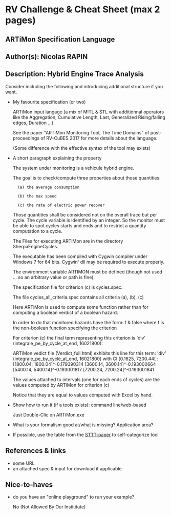# RV Challenge & Cheat Sheet (max 2 pages)

## ARTiMon Specification Language
## Author(s): Nicolas RAPIN
## Description: Hybrid Engine Trace Analysis

Consider including the following and introducing additional structure if you want.

* My favourite specification (or two)
	
	ARTiMon input langage (a mix of MITL & STL with additionnal operators like the Aggregation, Cumulative Length, Last, Generalized Rising/falling edges, Duration ...)
	
	See the paper "ARTiMon Monitoring Tool, The Time Domains" of post-proceedings of RV-CuBES 2017 for more details about the language.
	
	(Some difference with the effective syntax of the tool may exists)

* A short paragraph explaining the property

	The system under monitoring is a vehicule hybrid engine.
	
	The goal is to check/compute three properties about those quantities:
	
		(a) the average consumption 
		
		(b) the max speed
		
		(c) the rate of electric power recover
		
	Those quantities shall be considered not on the overall trace but per cycle. The cycle variable is identified by an integer.
	So the monitor must be able to spot cycles starts and ends and to restrict a quantity computation to a cycle.
	
	The Files for executing ARTiMon are in the directory SherpaEngineCycles.
	
	The executable has been compiled with Cygwin compiler under Windows 7 for 64 bits. Cygwin' dll may be required to execute properly.
	
	The environment variable ARTIMON must be defined (though not used ... so an arbitrary value or path is fine). 
	
	The specification file for criterion (c) is cycles.spec. 
	
	The file cycles_all_criteria.spec contains all criteria (a), (b), (c)
	
	Here ARTiMon is used to compute some function rather than for computing a boolean verdict of a boolean hazard.
	
	In order to do that monitored hazards have the form: f & false where f is the non-boolean function specifying the criterion

	For criterion (c) the final term representing this criterion is 'div' (integrale_pe_by_cycle_at_end, 16021800):
	
	ARTiMon vedict file (Verdict_full.html) exhibits  this line for this term: 
	'div' (integrale_pe_by_cycle_at_end, 16021800) with CI [0.1625, 7200.44[ : 
	[1800.04, 1800.04]^-0.179390314  [3600.14, 3600.14]^-0.193000664  [5400.14, 5400.14]^-0.193001817  [7200.24, 7200.24]^-0.193001841  
	
	The values attached to intervals (one for each ends of cycles) are the values computed by ARTiMon for criterion (c)
	
	Notice that they are equal to values computed with Excel by hand. 
	
* Show how to run it (if a tools exists): command line/web-based

	Just Double-Clic on ARTiMon.exe
	
* What is your formalism good at/what is missing? Application area?
* If possible, use the table from the [STTT-paper](https://link.springer.com/article/10.1007%2Fs10009-017-0454-5) to self-categorize tool

## References & links

* some URL
* an attached spec & input for download if applicable

## Nice-to-haves

* do you have an "online playground" to run your example?

	No (Not Allowed By Our Instititute)

